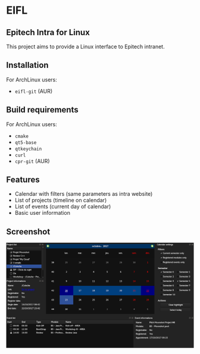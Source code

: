 # EIFL
## Epitech Intra for Linux

This project aims to provide a Linux interface to Epitech intranet.

## Installation

For ArchLinux users:

- `eifl-git` (AUR)

## Build requirements

For ArchLinux users:

- `cmake`
- `qt5-base`
- `qtkeychain`
- `curl`
- `cpr-git` (AUR)

## Features

- Calendar with filters (same parameters as intra website)
- List of projects (timeline on calendar)
- List of events (current day of calendar)
- Basic user information

## Screenshot

![EIFL screenshot](/res/misc/screenshot.png?raw=true)

